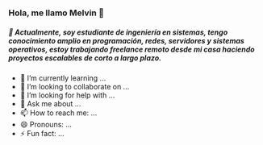 ### Hola, me llamo Melvin 👋

##### 🔭 Actualmente, soy estudiante de ingeniería en sistemas, tengo conocimiento amplio en programación, redes, servidores y sistemas operativos, estoy trabajando freelance remoto desde mi casa haciendo proyectos escalables de corto a largo plazo.


- 🌱 I’m currently learning ...
- 👯 I’m looking to collaborate on ...
- 🤔 I’m looking for help with ...
- 💬 Ask me about ...
- 📫 How to reach me: ...
- 😄 Pronouns: ...
- ⚡ Fun fact: ...
